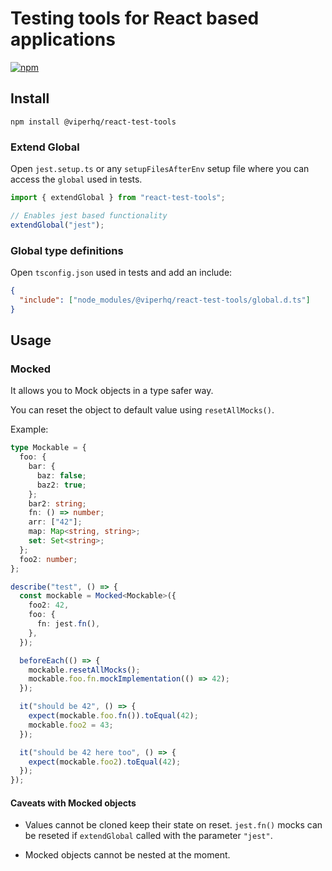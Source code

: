 # Testing tools for React based applications

[![npm](https://img.shields.io/npm/v/@viperhq/react-test-tools.svg)](https://www.npmjs.com/package/@viperhq/react-test-tools)

## Install

`npm install @viperhq/react-test-tools`

### Extend Global

Open `jest.setup.ts` or any `setupFilesAfterEnv` setup file where you can access the `global` used in tests.

```typescript
import { extendGlobal } from "react-test-tools";

// Enables jest based functionality
extendGlobal("jest");
```

### Global type definitions

Open `tsconfig.json` used in tests and add an include:

```json
{
  "include": ["node_modules/@viperhq/react-test-tools/global.d.ts"]
}
```

## Usage

### Mocked

It allows you to Mock objects in a type safer way.

You can reset the object to default value using `resetAllMocks()`.

Example:

```typescript
type Mockable = {
  foo: {
    bar: {
      baz: false;
      baz2: true;
    };
    bar2: string;
    fn: () => number;
    arr: ["42"];
    map: Map<string, string>;
    set: Set<string>;
  };
  foo2: number;
};

describe("test", () => {
  const mockable = Mocked<Mockable>({
    foo2: 42,
    foo: {
      fn: jest.fn(),
    },
  });

  beforeEach(() => {
    mockable.resetAllMocks();
    mockable.foo.fn.mockImplementation(() => 42);
  });

  it("should be 42", () => {
    expect(mockable.foo.fn()).toEqual(42);
    mockable.foo2 = 43;
  });

  it("should be 42 here too", () => {
    expect(mockable.foo2).toEqual(42);
  });
});
```

#### Caveats with Mocked objects

- Values cannot be cloned keep their state on reset. `jest.fn()` mocks can be reseted if `extendGlobal` called with the parameter `"jest"`.

- Mocked objects cannot be nested at the moment.
